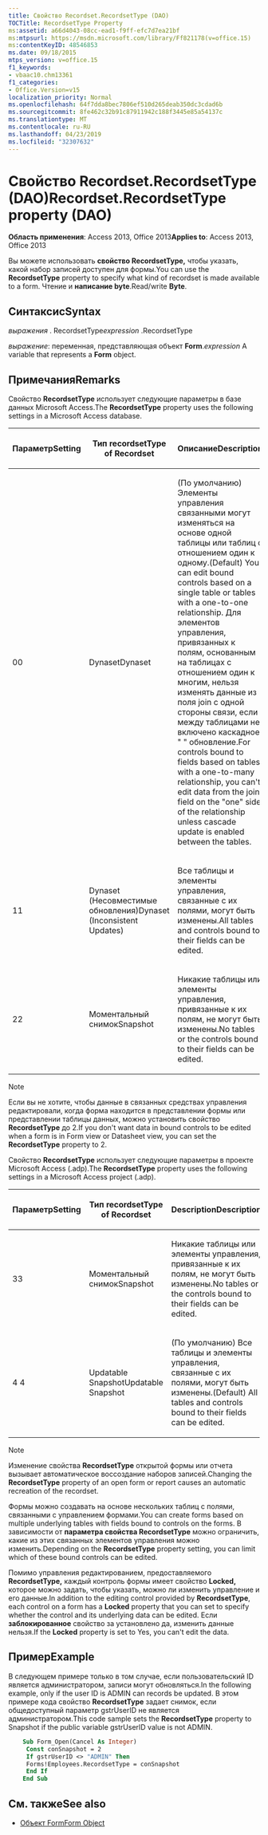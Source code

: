 ```yaml
---
title: Свойство Recordset.RecordsetType (DAO)
TOCTitle: RecordsetType Property
ms:assetid: a66d4043-08cc-ead1-f9ff-efc7d7ea21bf
ms:mtpsurl: https://msdn.microsoft.com/library/Ff821178(v=office.15)
ms:contentKeyID: 48546853
ms.date: 09/18/2015
mtps_version: v=office.15
f1_keywords:
- vbaac10.chm13361
f1_categories:
- Office.Version=v15
localization_priority: Normal
ms.openlocfilehash: 64f7dda8bec7806ef510d265deab350dc3cdad6b
ms.sourcegitcommit: 8fe462c32b91c87911942c188f3445e85a54137c
ms.translationtype: MT
ms.contentlocale: ru-RU
ms.lasthandoff: 04/23/2019
ms.locfileid: "32307632"
---
```

# <a name="recordsetrecordsettype-property-dao"></a><span data-ttu-id="c5579-102">Свойство Recordset.RecordsetType (DAO)</span><span class="sxs-lookup"><span data-stu-id="c5579-102">Recordset.RecordsetType property (DAO)</span></span>

<span data-ttu-id="c5579-103">**Область применения**: Access 2013, Office 2013</span><span class="sxs-lookup"><span data-stu-id="c5579-103">**Applies to**: Access 2013, Office 2013</span></span>

<span data-ttu-id="c5579-104">Вы можете использовать **свойство RecordsetType,** чтобы указать, какой набор записей доступен для формы.</span><span class="sxs-lookup"><span data-stu-id="c5579-104">You can use the **RecordsetType** property to specify what kind of recordset is made available to a form.</span></span> <span data-ttu-id="c5579-105">Чтение и **написание byte**.</span><span class="sxs-lookup"><span data-stu-id="c5579-105">Read/write **Byte**.</span></span>

## <a name="syntax"></a><span data-ttu-id="c5579-106">Синтаксис</span><span class="sxs-lookup"><span data-stu-id="c5579-106">Syntax</span></span>

<span data-ttu-id="c5579-107">*выражения* . RecordsetType</span><span class="sxs-lookup"><span data-stu-id="c5579-107">*expression* .RecordsetType</span></span>

<span data-ttu-id="c5579-108">*выражение*: переменная, представляющая объект **Form**.</span><span class="sxs-lookup"><span data-stu-id="c5579-108">*expression* A variable that represents a **Form** object.</span></span>

## <a name="remarks"></a><span data-ttu-id="c5579-109">Примечания</span><span class="sxs-lookup"><span data-stu-id="c5579-109">Remarks</span></span>

<span data-ttu-id="c5579-110">Свойство **RecordsetType** использует следующие параметры в базе данных Microsoft Access.</span><span class="sxs-lookup"><span data-stu-id="c5579-110">The **RecordsetType** property uses the following settings in a Microsoft Access database.</span></span>

<table>
<colgroup>
<col style="width: 33%" />
<col style="width: 33%" />
<col style="width: 33%" />
</colgroup>
<thead>
<tr class="header">
<th><p><span data-ttu-id="c5579-111">Параметр</span><span class="sxs-lookup"><span data-stu-id="c5579-111">Setting</span></span></p></th>
<th><p><span data-ttu-id="c5579-112">Тип recordset</span><span class="sxs-lookup"><span data-stu-id="c5579-112">Type of Recordset</span></span></p></th>
<th><p><span data-ttu-id="c5579-113">Описание</span><span class="sxs-lookup"><span data-stu-id="c5579-113">Description</span></span></p></th>
</tr>
</thead>
<tbody>
<tr class="odd">
<td><p><span data-ttu-id="c5579-114">0</span><span class="sxs-lookup"><span data-stu-id="c5579-114">0</span></span></p></td>
<td><p><span data-ttu-id="c5579-115">Dynaset</span><span class="sxs-lookup"><span data-stu-id="c5579-115">Dynaset</span></span></p></td>
<td><p><span data-ttu-id="c5579-116">(По умолчанию) Элементы управления связанными могут изменяться на основе одной таблицы или таблиц с отношением один к одному.</span><span class="sxs-lookup"><span data-stu-id="c5579-116">(Default) You can edit bound controls based on a single table or tables with a one-to-one relationship.</span></span> <span data-ttu-id="c5579-117">Для элементов управления, привязанных к полям, основанным на таблицах с отношением один к многим, нельзя изменять данные из поля join с одной стороны связи, если между таблицами не включено каскадное &quot; &quot; обновление.</span><span class="sxs-lookup"><span data-stu-id="c5579-117">For controls bound to fields based on tables with a one-to-many relationship, you can't edit data from the join field on the &quot;one&quot; side of the relationship unless cascade update is enabled between the tables.</span></span></p></td>
</tr>
<tr class="even">
<td><p><span data-ttu-id="c5579-118">1</span><span class="sxs-lookup"><span data-stu-id="c5579-118">1</span></span></p></td>
<td><p><span data-ttu-id="c5579-119">Dynaset (Несовместимые обновления)</span><span class="sxs-lookup"><span data-stu-id="c5579-119">Dynaset (Inconsistent Updates)</span></span></p></td>
<td><p><span data-ttu-id="c5579-120">Все таблицы и элементы управления, связанные с их полями, могут быть изменены.</span><span class="sxs-lookup"><span data-stu-id="c5579-120">All tables and controls bound to their fields can be edited.</span></span></p></td>
</tr>
<tr class="odd">
<td><p><span data-ttu-id="c5579-121">2</span><span class="sxs-lookup"><span data-stu-id="c5579-121">2</span></span></p></td>
<td><p><span data-ttu-id="c5579-122">Моментальный снимок</span><span class="sxs-lookup"><span data-stu-id="c5579-122">Snapshot</span></span></p></td>
<td><p><span data-ttu-id="c5579-123">Никакие таблицы или элементы управления, привязанные к их полям, не могут быть изменены.</span><span class="sxs-lookup"><span data-stu-id="c5579-123">No tables or the controls bound to their fields can be edited.</span></span></p></td>
</tr>
</tbody>
</table>

> [!NOTE]
> <span data-ttu-id="c5579-124">Если вы не хотите, чтобы данные в связанных средствах управления редактировали, когда форма находится в представлении формы или представлении таблицы данных, можно установить свойство **RecordsetType** до 2.</span><span class="sxs-lookup"><span data-stu-id="c5579-124">If you don't want data in bound controls to be edited when a form is in Form view or Datasheet view, you can set the **RecordsetType** property to 2.</span></span>

<span data-ttu-id="c5579-125">Свойство **RecordsetType** использует следующие параметры в проекте Microsoft Access (.adp).</span><span class="sxs-lookup"><span data-stu-id="c5579-125">The **RecordsetType** property uses the following settings in a Microsoft Access project (.adp).</span></span>

<table>
<colgroup>
<col style="width: 33%" />
<col style="width: 33%" />
<col style="width: 33%" />
</colgroup>
<thead>
<tr class="header">
<th><p><span data-ttu-id="c5579-126">Параметр</span><span class="sxs-lookup"><span data-stu-id="c5579-126">Setting</span></span></p></th>
<th><p><span data-ttu-id="c5579-127">Тип recordset</span><span class="sxs-lookup"><span data-stu-id="c5579-127">Type of Recordset</span></span></p></th>
<th><p><span data-ttu-id="c5579-128">Description</span><span class="sxs-lookup"><span data-stu-id="c5579-128">Description</span></span></p></th>
</tr>
</thead>
<tbody>
<tr class="odd">
<td><p><span data-ttu-id="c5579-129">3</span><span class="sxs-lookup"><span data-stu-id="c5579-129">3</span></span></p></td>
<td><p><span data-ttu-id="c5579-130">Моментальный снимок</span><span class="sxs-lookup"><span data-stu-id="c5579-130">Snapshot</span></span></p></td>
<td><p><span data-ttu-id="c5579-131">Никакие таблицы или элементы управления, привязанные к их полям, не могут быть изменены.</span><span class="sxs-lookup"><span data-stu-id="c5579-131">No tables or the controls bound to their fields can be edited.</span></span></p></td>
</tr>
<tr class="even">
<td><p><span data-ttu-id="c5579-132">4 </span><span class="sxs-lookup"><span data-stu-id="c5579-132">4</span></span></p></td>
<td><p><span data-ttu-id="c5579-133">Updatable Snapshot</span><span class="sxs-lookup"><span data-stu-id="c5579-133">Updatable Snapshot</span></span></p></td>
<td><p><span data-ttu-id="c5579-134">(По умолчанию) Все таблицы и элементы управления, связанные с их полями, могут быть изменены.</span><span class="sxs-lookup"><span data-stu-id="c5579-134">(Default) All tables and controls bound to their fields can be edited.</span></span></p></td>
</tr>
</tbody>
</table>

> [!NOTE]
> <span data-ttu-id="c5579-135">Изменение свойства **RecordsetType** открытой формы или отчета вызывает автоматическое воссоздание наборов записей.</span><span class="sxs-lookup"><span data-stu-id="c5579-135">Changing the **RecordsetType** property of an open form or report causes an automatic recreation of the recordset.</span></span>

<span data-ttu-id="c5579-136">Формы можно создавать на основе нескольких таблиц с полями, связанными с управлением формами.</span><span class="sxs-lookup"><span data-stu-id="c5579-136">You can create forms based on multiple underlying tables with fields bound to controls on the forms.</span></span> <span data-ttu-id="c5579-137">В зависимости от **параметра свойства RecordsetType** можно ограничить, какие из этих связанных элементов управления можно изменить.</span><span class="sxs-lookup"><span data-stu-id="c5579-137">Depending on the **RecordsetType** property setting, you can limit which of these bound controls can be edited.</span></span>

<span data-ttu-id="c5579-138">Помимо управления редактированием, предоставляемого **RecordsetType,** каждый контроль формы имеет свойство **Locked,** которое можно задать, чтобы указать, можно ли изменить управление и его данные.</span><span class="sxs-lookup"><span data-stu-id="c5579-138">In addition to the editing control provided by **RecordsetType**, each control on a form has a **Locked** property that you can set to specify whether the control and its underlying data can be edited.</span></span> <span data-ttu-id="c5579-139">Если **заблокированное** свойство за установлено да, изменить данные нельзя.</span><span class="sxs-lookup"><span data-stu-id="c5579-139">If the **Locked** property is set to Yes, you can't edit the data.</span></span>

## <a name="example"></a><span data-ttu-id="c5579-140">Пример</span><span class="sxs-lookup"><span data-stu-id="c5579-140">Example</span></span>

<span data-ttu-id="c5579-141">В следующем примере только в том случае, если пользовательский ID является администратором, записи могут обновляться.</span><span class="sxs-lookup"><span data-stu-id="c5579-141">In the following example, only if the user ID is ADMIN can records be updated.</span></span> <span data-ttu-id="c5579-142">В этом примере кода свойство **RecordsetType** задает снимок, если общедоступный параметр gstrUserID не является администратором.</span><span class="sxs-lookup"><span data-stu-id="c5579-142">This code sample sets the **RecordsetType** property to Snapshot if the public variable gstrUserID value is not ADMIN.</span></span>

```vb
    Sub Form_Open(Cancel As Integer) 
     Const conSnapshot = 2 
     If gstrUserID <> "ADMIN" Then 
     Forms!Employees.RecordsetType = conSnapshot 
     End If 
    End Sub
```

## <a name="see-also"></a><span data-ttu-id="c5579-143">См. также</span><span class="sxs-lookup"><span data-stu-id="c5579-143">See also</span></span>

- [<span data-ttu-id="c5579-144">Объект Form</span><span class="sxs-lookup"><span data-stu-id="c5579-144">Form Object</span></span>](https://docs.microsoft.com/office/vba/api/Access.Form)


